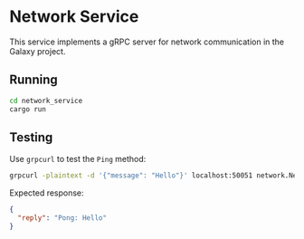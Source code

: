 # Network Service

This service implements a gRPC server for network communication in the Galaxy project.

## Running
```bash
cd network_service
cargo run
```

## Testing
Use `grpcurl` to test the `Ping` method:
```bash
grpcurl -plaintext -d '{"message": "Hello"}' localhost:50051 network.Network/Ping
```

Expected response:
```json
{
  "reply": "Pong: Hello"
}
```
